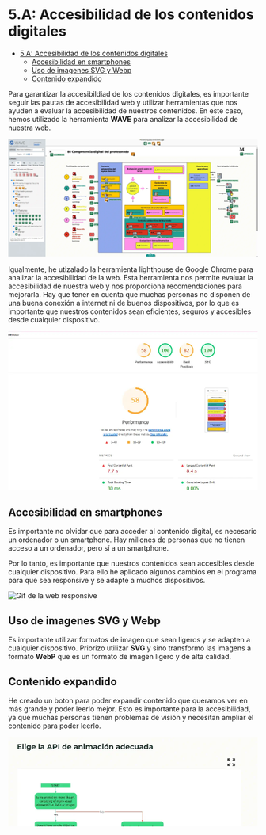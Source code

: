 
# 5.A: Accesibilidad de los contenidos digitales

- [5.A: Accesibilidad de los contenidos digitales](#5a-accesibilidad-de-los-contenidos-digitales)
  - [Accesibilidad en smartphones](#accesibilidad-en-smartphones)
  - [Uso de imagenes SVG y Webp](#uso-de-imagenes-svg-y-webp)
  - [Contenido expandido](#contenido-expandido)

Para garantizar la accesibildiad de los contenidos digitales, es importante seguir las pautas de accesibilidad web y utilizar herramientas que nos ayuden a evaluar la accesibilidad de nuestros contenidos. En este caso, hemos utilizado la herramienta **WAVE** para analizar la accesibilidad de nuestra web.

![Imagen de analisis de accesibilidad wave](2wave.webp)

Igualmente, he utizalado la herramienta lighthouse de Google Chrome para analizar la accesibilidad de la web. Esta herramienta nos permite evaluar la accesibilidad de nuestra web y nos proporciona recomendaciones para mejorarla. Hay que tener en cuenta que muchas personas no disponen de una buena conexión a internet ni de buenos dispositivos, por lo que es importante que nuestros contenidos sean eficientes, seguros y accesibles desde cualquier dispositivo.

![Resultados de lighthous.](5ALighthouse.webp)

## Accesibilidad en smartphones

Es importante no olvidar que para acceder al contenido digital, es necesario un ordenador o un smartphone. Hay millones de personas que no tienen acceso a un ordenador, pero sí a un smartphone. 

Por lo tanto, es importante que nuestros contenidos sean accesibles desde cualquier dispositivo. Para ello he aplicado algunos cambios en el programa para que sea responsive y se adapte a muchos dispositivos.

![Gif de la web responsive](5AResponsive.gif)

## Uso de imagenes SVG y Webp

Es importante utilizar formatos de imagen que sean ligeros y se adapten a cualquier dispositivo. Priorizo utilizar **SVG** y sino transformo las imagens a formato **WebP** que es un formato de imagen ligero y de alta calidad.

## Contenido expandido

He creado un boton para poder expandir contenido que queramos ver en más grande y poder leerlo mejor. Esto es importante para la accesibilidad, ya que muchas personas tienen problemas de visión y necesitan ampliar el contenido para poder leerlo.

![Vista del diagrama de animaciones con el boton de ampliar a la derecha.](5AAmpliar.webp)
